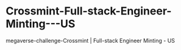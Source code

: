 # Crossmint-Full-stack-Engineer-Minting---US
megaverse-challenge-Crossmint | Full-stack Engineer Minting - US
